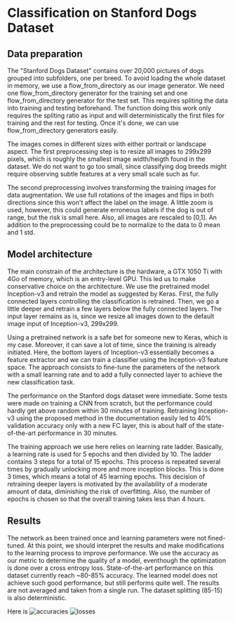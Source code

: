 # Classification on Stanford Dogs Dataset

## Data preparation
The "Stanford Dogs Dataset" contains over 20,000 pictures of dogs grouped into subfolders, one per breed. To avoid loading the whole dataset in memory, we use a flow_from_directory as our image generator. We need one flow_from_directory generator for the training set and one flow_from_directory generator for the test set. This requires spliting the data into training and testing beforehand. The function doing this work only requires the spliting ratio as input and will deterministically the first files for training and the rest for testing. Once it's done, we can use flow_from_directory generators easily. 

The images comes in different sizes with either portrait or landscape aspect. The first preprocessing step is to resize all images to 299x299 pixels, which is roughly the smallest image width/heigth found in the dataset. We do not want to go too small, since classifying dog breeds might require observing subtle features at a very small scale such as fur. 

The second preprocessing involves transforming the training images for data augmentation. We use full rotations of the images and flips in both directions since this won't affect the label on the image. A little zoom is used, however, this could generate erroneous labels if the dog is out of range, but the risk is small here. Also, all images are rescaled to [0,1]. An addition to the preprocessing could be to normalize to the data to 0 mean and 1 std. 

## Model architecture
The main constrain of the architecture is the hardware, a GTX 1050 Ti with 4Go of memory, which is an entry-level GPU. This led us to make conservative choice on the architecture. We use the pretrained model Inception-v3 and retrain the model as suggested by Keras. First, the fully connected layers controlling the classification is retrained. Then, we go a little deeper and retrain a few layers below the fully connected layers. The input layer remains as is, since we resize all images down to the default image input of Inception-v3, 299x299. 

Using a pretrained network is a safe bet for someone new to Keras, which is my case. Moreover, it can save a lot of time, since the training is already initiated. Here, the bottom layers of Inception-v3 essentially becomes a feature extractor and we can train a classifier using the Inception-v3 feature space. The approach consists to fine-tune the parameters of the network with a small learning rate and to add a fully connected layer to achieve the new classification task. 

The performance on the Stanford dogs dataset were immediate. Some tests were made on training a CNN from scratch, but the performance could hardly get above random within 30 minutes of training. Retraining Inception-v3 using the proposed method in the documentation easily led to 40% validation accuracy only with a new FC layer, this is about half of the state-of-the-art performance in 30 minutes. 

The training approach we use here relies on learning rate ladder. Basically, a learning rate is used for 5 epochs and then divided by 10. The ladder contains 3 steps for a total of 15 epochs. This process is repeated several times by gradually unlocking more and more inception blocks. This is done 3 times, which means a total of 45 learning epochs. This decision of retraining deeper layers is motivated by the availability of a moderate amount of data, diminishing the risk of overfitting. Also, the number of epochs is chosen so that the overall training takes less than 4 hours. 

## Results

The network as been trained once and learning parameters were not fined-tuned. At this point, we should interpret the results and make modifications to the learning process to improve performance. We use the accuracy as our metric to determine the quality of a model, eventhough the optimization is done over a cross entropy loss. State-of-the-art performance on this dataset currently reach ~80-85% accuracy. The learned model does not achieve such good performance, but still performs quite well. The results are not averaged and taken from a single run. The dataset splitting (85-15) is also deterministic. 

Here is 
![accuracies](https://cloud.githubusercontent.com/assets/6197868/22986366/46267b04-f379-11e6-8fc4-5febac647bc0.png)
![losses](https://cloud.githubusercontent.com/assets/6197868/22986367/47620a24-f379-11e6-8be2-9e378e756ac9.png)




